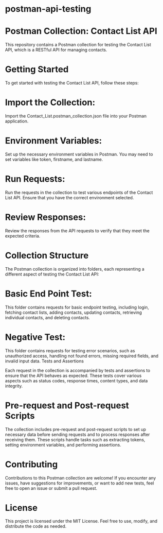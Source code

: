 # postman-api-testing

# Postman Collection: Contact List API
This repository contains a Postman collection for testing the Contact List API, which is a RESTful API for managing contacts.

# Getting Started
To get started with testing the Contact List API, follow these steps:

# Import the Collection: 
Import the Contact_List.postman_collection.json file into your Postman application.
# Environment Variables: 
Set up the necessary environment variables in Postman. You may need to set variables like token, firstname, and lastname.
# Run Requests:
Run the requests in the collection to test various endpoints of the Contact List API. Ensure that you have the correct environment selected.
# Review Responses:
Review the responses from the API requests to verify that they meet the expected criteria.

# Collection Structure
The Postman collection is organized into folders, each representing a different aspect of testing the Contact List API:

# Basic End Point Test: 
This folder contains requests for basic endpoint testing, including login, fetching contact lists, adding contacts, updating contacts, retrieving individual contacts, and deleting contacts.
# Negative Test: 
This folder contains requests for testing error scenarios, such as unauthorized access, handling not found errors, missing required fields, and invalid input data.
Tests and Assertions

Each request in the collection is accompanied by tests and assertions to ensure that the API behaves as expected. These tests cover various aspects such as status codes, response times, content types, and data integrity.

# Pre-request and Post-request Scripts
The collection includes pre-request and post-request scripts to set up necessary data before sending requests and to process responses after receiving them. These scripts handle tasks such as extracting tokens, setting environment variables, and performing assertions.

# Contributing
Contributions to this Postman collection are welcome! If you encounter any issues, have suggestions for improvements, or want to add new tests, feel free to open an issue or submit a pull request.

# License
This project is licensed under the MIT License. Feel free to use, modify, and distribute the code as needed.
